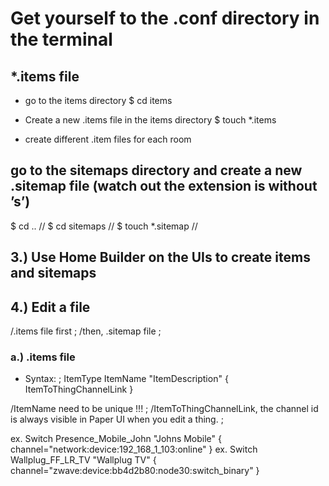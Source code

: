 # Get yourself to the .conf directory in the terminal

## *.items file
* go to the items directory
$ cd items

* Create a new .items file in the items directory
$ touch *.items

* create different .item files for each room 

## go to the sitemaps directory and create a new .sitemap file (watch out the extension is without ’s’)

$ cd .. //
$ cd sitemaps //
$ touch *.sitemap //



## 3.) Use Home Builder on the UIs to create items and sitemaps



## 4.) Edit a file
/.items file first ;
/then, .sitemap file ;

### a.) .items file

* Syntax: ;
    ItemType     ItemName    "ItemDescription"    <ItemIcon>    { ItemToThingChannelLink }

/ItemName need to be unique !!! ;
/ItemToThingChannelLink, the channel id is always visible in Paper UI when you edit a thing. ;

ex. Switch Presence_Mobile_John "Johns Mobile" <network> { channel="network:device:192_168_1_103:online" }
ex. Switch Wallplug_FF_LR_TV "Wallplug TV" <poweroutlet> { channel="zwave:device:bb4d2b80:node30:switch_binary" }
